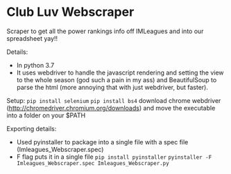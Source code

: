 # Club Luv Webscraper
Scraper to get all the power rankings info off IMLeagues and into our spreadsheet yay!!

Details:
 - In python 3.7
 - It uses webdriver to handle the javascript rendering and setting the view to the whole season (god such a pain in my ass) and BeautifulSoup to parse the html (more annoying that with just webdriver, but faster). 

Setup:
`pip install selenium`
`pip install bs4`
download chrome webdriver (http://chromedriver.chromium.org/downloads) and move the executable into a folder on your $PATH

Exporting details:
 - Used pyinstaller to package into a single file with a spec file (Imleagues_Webscraper.spec)
 - F flag puts it in a single file
`pip install pyinstaller`
`pyinstaller -F Imleagues_Webscraper.spec Imleagues_Webscraper.py`
